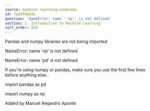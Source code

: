 ```yaml
---
course: machine-learning-zoomcamp
id: fa28f60a1b
question: 'NameError: name ''np'' is not defined'
section: 1. Introduction to Machine Learning
sort_order: 420
---
```


Pandas and numpy libraries are not being imported

NameError: name 'np' is not defined

NameError: name 'pd' is not defined

If you're using numpy or pandas, make sure you use the first few lines before anything else.

import pandas as pd

import numpy as np

Added by Manuel Alejandro Aponte

